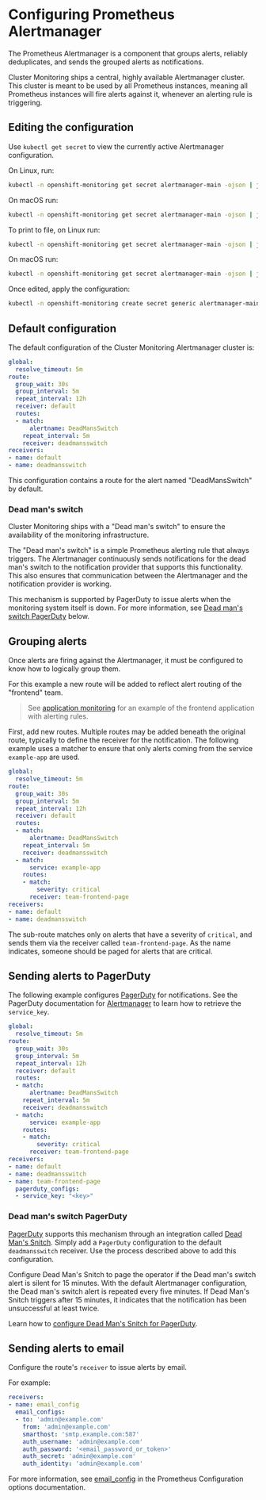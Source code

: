 # Configuring Prometheus Alertmanager

The Prometheus Alertmanager is a component that groups alerts, reliably deduplicates, and sends the grouped alerts as notifications.

Cluster Monitoring ships a central, highly available Alertmanager cluster. This cluster is meant to be used by all Prometheus instances, meaning all Prometheus instances will fire alerts against it, whenever an alerting rule is triggering.

## Editing the configuration

Use `kubectl get secret` to view the currently active Alertmanager configuration.

On Linux, run:

```bash
kubectl -n openshift-monitoring get secret alertmanager-main -ojson | jq -r '.data["alertmanager.yaml"]' | base64 -d
```

On macOS run:

```bash
kubectl -n openshift-monitoring get secret alertmanager-main -ojson | jq -r '.data["alertmanager.yaml"]' | base64 -D
```

To print to file, on Linux run:

```bash
kubectl -n openshift-monitoring get secret alertmanager-main -ojson | jq -r '.data["alertmanager.yaml"]' | base64 -d > alertmanager.yaml
```

On macOS run:

```bash
kubectl -n openshift-monitoring get secret alertmanager-main -ojson | jq -r '.data["alertmanager.yaml"]' | base64 -D > alertmanager.yaml
```

Once edited, apply the configuration:

```bash
kubectl -n openshift-monitoring create secret generic alertmanager-main --from-literal=alertmanager.yaml="$(< alertmanager.yaml)" --dry-run -oyaml | kubectl -n openshift-monitoring replace secret --filename=-
```

## Default configuration

The default configuration of the Cluster Monitoring Alertmanager cluster is:

[embedmd]:# (../../examples/config/alertmanager/default.yaml)
```yaml
global:
  resolve_timeout: 5m
route:
  group_wait: 30s
  group_interval: 5m
  repeat_interval: 12h
  receiver: default
  routes:
  - match:
      alertname: DeadMansSwitch
    repeat_interval: 5m
    receiver: deadmansswitch
receivers:
- name: default
- name: deadmansswitch
```

This configuration contains a route for the alert named "DeadMansSwitch" by default.

### Dead man's switch

Cluster Monitoring ships with a "Dead man's switch" to ensure the availability of the monitoring infrastructure.

The "Dead man's switch" is a simple Prometheus alerting rule that always triggers. The Alertmanager continuously sends notifications for the dead man's switch to the notification provider that supports this functionality. This also ensures that communication between the Alertmanager and the notification provider is working.

This mechanism is supported by PagerDuty to issue alerts when the monitoring system itself is down. For more information, see [Dead man's switch PagerDuty](#dead-mans-switch-pagerduty) below.

## Grouping alerts

Once alerts are firing against the Alertmanager, it must be configured to know how to logically group them.

For this example a new route will be added to reflect alert routing of the "frontend" team.

> See [application monitoring][application-monitoring] for an example of the frontend application with alerting rules.

First, add new routes. Multiple routes may be added beneath the original route, typically to define the receiver for the notification. The following example uses a matcher to ensure that only alerts coming from the service `example-app` are used.

[embedmd]:# (../../examples/user-guides/configuring-prometheus-alertmanager/alertmanager-config-frontend-route.yaml)
```yaml
global:
  resolve_timeout: 5m
route:
  group_wait: 30s
  group_interval: 5m
  repeat_interval: 12h
  receiver: default
  routes:
  - match:
      alertname: DeadMansSwitch
    repeat_interval: 5m
    receiver: deadmansswitch
  - match:
      service: example-app
    routes:
    - match:
        severity: critical
      receiver: team-frontend-page
receivers:
- name: default
- name: deadmansswitch
```

The sub-route matches only on alerts that have a severity of `critical`, and sends them via the receiver called `team-frontend-page`. As the name indicates, someone should be paged for alerts that are critical.

## Sending alerts to PagerDuty

The following example configures [PagerDuty][pagerduty] for notifications. See the PagerDuty documentation for [Alertmanager][pagerduty-alertmanager] to learn how to retrieve the `service_key`.

[embedmd]:# (../../examples/user-guides/configuring-prometheus-alertmanager/alertmanager-config-frontend-receiver.yaml)
```yaml
global:
  resolve_timeout: 5m
route:
  group_wait: 30s
  group_interval: 5m
  repeat_interval: 12h
  receiver: default
  routes:
  - match:
      alertname: DeadMansSwitch
    repeat_interval: 5m
    receiver: deadmansswitch
  - match:
      service: example-app
    routes:
    - match:
        severity: critical
      receiver: team-frontend-page
receivers:
- name: default
- name: deadmansswitch
- name: team-frontend-page
  pagerduty_configs:
  - service_key: "<key>"
```

### Dead man's switch PagerDuty

[PagerDuty][pagerduty] supports this mechanism through an integration called [Dead Man's Snitch][deadman-snitch]. Simply add a `PagerDuty` configuration to the default `deadmansswitch` receiver. Use the process described above to add this configuration.

Configure Dead Man's Snitch to page the operator if the Dead man's switch alert is silent for 15 minutes. With the default Alertmanager configuration, the Dead man's switch alert is repeated every five minutes. If Dead Man's Snitch triggers after 15 minutes, it indicates that the notification has been unsuccessful at least twice.

Learn how to [configure Dead Man's Snitch for PagerDuty][configure-snitch].

## Sending alerts to email

Configure the route's `receiver` to issue alerts by email.

For example:

```yaml
receivers:
- name: email_config
  email_configs:
  - to: 'admin@example.com'
    from: 'admin@example.com'
    smarthost: 'smtp.example.com:587'
    auth_username: 'admin@example.com'
    auth_password: '<email_password_or_token>'
    auth_secret: 'admin@example.com'
    auth_identity: 'admin@example.com'
```

For more information, see [email_config][email-config] in the Prometheus Configuration options documentation.


[pagerduty]: https://www.pagerduty.com/
[pagerduty-alertmanager]: https://www.pagerduty.com/docs/guides/prometheus-integration-guide/
[deadman-snitch]: https://deadmanssnitch.com/
[configure-snitch]: https://www.pagerduty.com/docs/guides/dead-mans-snitch-integration-guide/
[application-monitoring]: application-monitoring.md
[email-config]: https://prometheus.io/docs/alerting/configuration/#email_config

